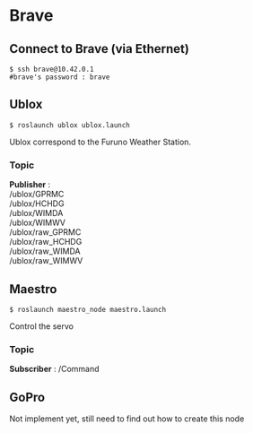 # Brave

## Connect to Brave (via Ethernet)
 ```shell
 $ ssh brave@10.42.0.1
 #brave's password : brave
 ```
 
 ## Ublox
  ```shell
 $ roslaunch ublox ublox.launch
 ```
 Ublox correspond to the Furuno Weather Station.
 ### Topic
**Publisher** :<br/>
            /ublox/GPRMC<br/>
            /ublox/HCHDG<br/>
            /ublox/WIMDA<br/>
            /ublox/WIMWV<br/>
            /ublox/raw_GPRMC<br/>
            /ublox/raw_HCHDG<br/>
            /ublox/raw_WIMDA<br/>
            /ublox/raw_WIMWV<br/>
            
 ## Maestro
  ```shell
 $ roslaunch maestro_node maestro.launch
 ```
 Control the servo 
 ### Topic
 **Subscriber** : /Command
 
 ## GoPro
 Not implement yet, still need to find out how to create this node
